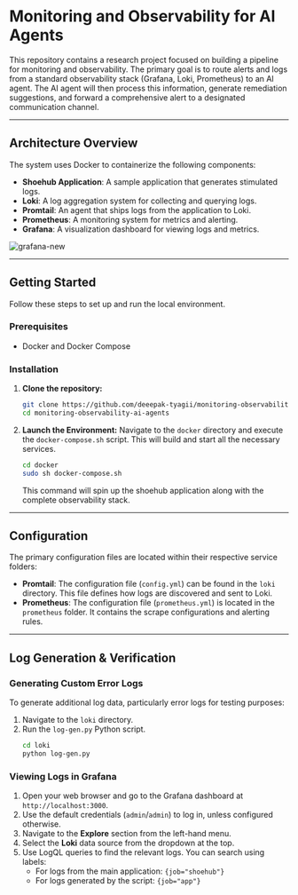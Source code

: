 # Monitoring and Observability for AI Agents

This repository contains a research project focused on building a pipeline for monitoring and observability. The primary goal is to route alerts and logs from a standard observability stack (Grafana, Loki, Prometheus) to an AI agent. The AI agent will then process this information, generate remediation suggestions, and forward a comprehensive alert to a designated communication channel.

---

## Architecture Overview

The system uses Docker to containerize the following components:
* **Shoehub Application**: A sample application that generates stimulated logs.
* **Loki**: A log aggregation system for collecting and querying logs.
* **Promtail**: An agent that ships logs from the application to Loki.
* **Prometheus**: A monitoring system for metrics and alerting.
* **Grafana**: A visualization dashboard for viewing logs and metrics.
  
![grafana-new](https://github.com/user-attachments/assets/15c0b14b-ae33-4637-9593-d0637383575d)

---

## Getting Started

Follow these steps to set up and run the local environment.

### Prerequisites
* Docker and Docker Compose

### Installation

1.  **Clone the repository:**
    ```bash
    git clone https://github.com/deeepak-tyagii/monitoring-observability-ai-agents.git
    cd monitoring-observability-ai-agents
    ```

2.  **Launch the Environment:**
    Navigate to the `docker` directory and execute the `docker-compose.sh` script. This will build and start all the necessary services.
    ```bash
    cd docker
    sudo sh docker-compose.sh
    ```
    This command will spin up the shoehub application along with the complete observability stack.

---

## Configuration

The primary configuration files are located within their respective service folders:

* **Promtail**: The configuration file (`config.yml`) can be found in the `loki` directory. This file defines how logs are discovered and sent to Loki.
* **Prometheus**: The configuration file (`prometheus.yml`) is located in the `prometheus` folder. It contains the scrape configurations and alerting rules.

---

## Log Generation & Verification

### Generating Custom Error Logs
To generate additional log data, particularly error logs for testing purposes:
1.  Navigate to the `loki` directory.
2.  Run the `log-gen.py` Python script.
    ```bash
    cd loki
    python log-gen.py
    ```

### Viewing Logs in Grafana
1.  Open your web browser and go to the Grafana dashboard at `http://localhost:3000`.
2.  Use the default credentials (`admin`/`admin`) to log in, unless configured otherwise.
3.  Navigate to the **Explore** section from the left-hand menu.
4.  Select the **Loki** data source from the dropdown at the top.
5.  Use LogQL queries to find the relevant logs. You can search using labels:
    * For logs from the main application: `{job="shoehub"}`
    * For logs generated by the script: `{job="app"}`
